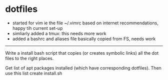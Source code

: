 # dotfiles

- started for vim ie the file ~/.vimrc based on internet recommendations, happy tih current set-up
- simliarly added a tmux: this needs more work
-  added a bashrc and aliases file basically copied from FS, needs work

******************

Write a install bash script that copies (or creates symbolic links) all the dot files to the right places.

Get list of apt packages installed (which have corresponding dotfiles). Then use this list create install.sh

